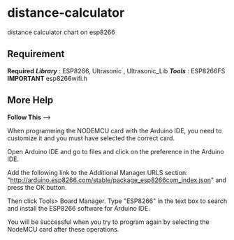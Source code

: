 # distance-calculator
distance calculator chart on esp8266

## Requirement ##

**Required**
  ***Library*** : ESP8266, Ultrasonic , Ultrasonic_Lib
  ***Tools*** : ESP8266FS
****IMPORTANT****
esp8266wifi.h

## More Help ##
**Follow This**
--> 

When programming the NODEMCU card with the Arduino IDE, you need to customize it and you must have selected the correct card.

Open Arduino IDE and go to files and click on the preference in the Arduino IDE.

Add the following link to the Additional Manager URLS section: "http://arduino.esp8266.com/stable/package_esp8266com_index.json" and press the OK button.

Then click Tools> Board Manager. Type "ESP8266" in the text box to search and install the ESP8266 software for Arduino IDE.

You will be successful when you try to program again by selecting the NodeMCU card after these operations.
